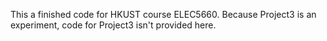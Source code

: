 ﻿This a finished code for HKUST course ELEC5660. Because Project3 is an experiment, code for Project3 isn't provided here.